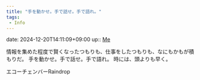 ```yaml
---
title: "手を動かせ。手で話せ。手で語れ。"
tags:
 - Info
---
```


date: 2024-12-20T14:11:09+09:00
up:: [Me](../Bar/Novel/Chaos/Me.md)

情報を集めた程度で賢くなったつもりも、仕事をしたつもりも、なにもかもが積もりだ。
手を動かせ。手で話せ。手で語れ。
時には、頭よりも早く。

エコーチェンバーRaindrop